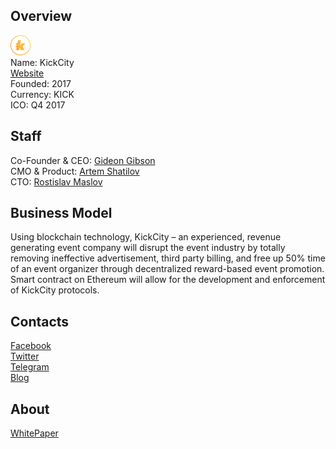 ## Overview
![logo](../projects/logo/kickcity.png)  
Name: KickCity  
[Website](http://ico.kickcity.io/)  
Founded: 2017  
Currency: KICK  
ICO: Q4 2017
## Staff
Co-Founder & CEO: [Gideon Gibson](../people/gideon_gibson.md)  
CMO & Product: [Artem Shatilov](../people/artem_shatilov.md)   
CTO: [Rostislav Maslov](../people/rostislav_maslov.md)
## Business Model
Using blockchain technology, KickCity – an experienced, revenue generating event company will disrupt the event industry by totally removing ineffective advertisement, third party billing, and free up 50% time of an event organizer through decentralized reward-based event promotion. Smart contract on Ethereum will allow for the development and enforcement of KickCity protocols.
## Contacts
[Facebook](https://www.facebook.com/KickCityio)   
[Twitter](https://twitter.com/kickcity_io)  
[Telegram](https://t.me/joinchat/Bn8u2UGTkwwhX1tWWpGBTw)  
[Blog](http://info.kickcityapp.com/blog)
## About 
[WhitePaper](https://kickcity.io/static/whitepaper-en.pdf)
